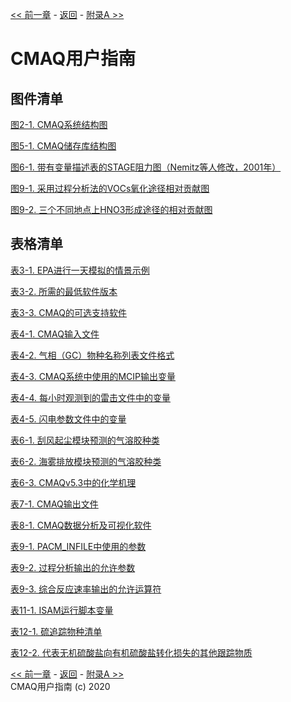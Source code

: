 <!-- BEGIN COMMENT -->

[<< 前一章](CMAQ_UG_ch13_WRF-CMAQ.md) - [返回](README.md) - [附录A >>](Appendix/CMAQ_UG_appendixA_model_options.md) 

<!-- END COMMENT -->

# CMAQ用户指南

## 图件清单

[图2-1. CMAQ系统结构图](CMAQ_UG_ch02_program_structure.md#Figure2-1)

[图5-1. CMAQ储存库结构图](CMAQ_UG_ch05_running_a_simulation.md#Figure5-1) 

[图6-1. 带有变量描述表的STAGE阻力图（Nemitz等人修改，2001年）](CMAQ_UG_ch06_model_configuration_options.md#Figure6-1)

[图9-1. 采用过程分析法的VOCs氧化途径相对贡献图](CMAQ_UG_ch09_process_analysis.md#Figure9-1) 

[图9-2. 三个不同地点上HNO3形成途径的相对贡献图](CMAQ_UG_ch09_process_analysis.md#Figure9-2) 

## 表格清单

[表3-1. EPA进行一天模拟的情景示例](CMAQ_UG_ch03_preparing_compute_environment.md#Table3-1)

[表3-2. 所需的最低软件版本](CMAQ_UG_ch03_preparing_compute_environment.md#Table3-2)

[表3-3. CMAQ的可选支持软件](CMAQ_UG_ch03_preparing_compute_environment.md#Table3-3)

[表4-1. CMAQ输入文件](CMAQ_UG_ch04_model_inputs.md#Table4-1)  

[表4-2. 气相（GC）物种名称列表文件格式](CMAQ_UG_ch04_model_inputs.md#Table4-2) 

[表4-3. CMAQ系统中使用的MCIP输出变量](CMAQ_UG_ch04_model_inputs.md#Table4-3) 

[表4-4. 每小时观测到的雷击文件中的变量](CMAQ_UG_ch04_model_inputs.md#Table4-4) 

[表4-5. 闪电参数文件中的变量](CMAQ_UG_ch04_model_inputs.md#Table4-5) 

[表6-1. 刮风起尘模块预测的气溶胶种类](CMAQ_UG_ch06_model_configuration_options.md#Table6-1)

[表6-2. 海雾排放模块预测的气溶胶种类](CMAQ_UG_ch06_model_configuration_options.md#Table6-2)

[表6-3. CMAQv5.3中的化学机理](CMAQ_UG_ch06_model_configuration_options.md#Table6-3)

[表7-1. CMAQ输出文件](CMAQ_UG_ch07_model_outputs.md#Table7-1)

[表8-1. CMAQ数据分析及可视化软件](CMAQ_UG_ch08_analysis_tools.md#Table8-1)

[表9-1. PACM_INFILE中使用的参数](CMAQ_UG_ch09_process_analysis.md#Table9-1)

[表9-2. 过程分析输出的允许参数](CMAQ_UG_ch09_process_analysis.md#Table9-2)

[表9-3. 综合反应速率输出的允许运算符](CMAQ_UG_ch09_process_analysis.md#Table9-3)

[表11-1. ISAM运行脚本变量](CMAQ_UG_ch11_ISAM.md#Table11-1)

[表12-1. 硫追踪物种清单](CMAQ_UG_ch12_sulfur_tracking.md#Table12-1)

[表12-2. 代表无机硫酸盐向有机硫酸盐转化损失的其他跟踪物质](CMAQ_UG_ch12_sulfur_tracking.md#Table12-2)



<!-- BEGIN COMMENT -->

[<< 前一章](CMAQ_UG_ch13_WRF-CMAQ.md) - [返回](README.md) - [附录A >>](Appendix/CMAQ_UG_appendixA_model_options.md) <br> 
CMAQ用户指南 (c) 2020<br>

<!-- END COMMENT -->
